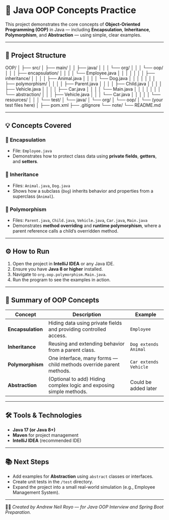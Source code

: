 # 🧠 Java OOP Concepts Practice

This project demonstrates the core concepts of **Object-Oriented Programming (OOP)** in Java — including **Encapsulation**, **Inheritance**, **Polymorphism**, and **Abstraction** — using simple, clear examples.

---

## 📁 Project Structure

OOP/
│
├── src/
│   ├── main/
│   │   ├── java/
│   │   │   └── org/
│   │   │       └── oop/
│   │   │           ├── encapsulation/
│   │   │           │   └── Employee.java
│   │   │           │
│   │   │           ├── inheritance/
│   │   │           │   ├── Animal.java
│   │   │           │   └── Dog.java
│   │   │           │
│   │   │           ├── polymorphism/
│   │   │           │   ├── Parent.java
│   │   │           │   ├── Child.java
│   │   │           │   ├── Vehicle.java
│   │   │           │   ├── Car.java
│   │   │           │   └── Main.java
│   │   │           │
│   │   │           └── abstraction/
│   │   │               ├── Vehicle.java
│   │   │               └── Car.java
│   │   │
│   │   └── resources/
│   │
│   └── test/
│       └── java/
│           └── org/
│               └── oop/
│                   └── (your test files here)
│
├── pom.xml
├── .gitignore
└── note/
└── README.md


---

## 💡 Concepts Covered

### 🧩 **Encapsulation**
- File: `Employee.java`  
- Demonstrates how to protect class data using **private fields**, **getters**, and **setters**.

### 🧬 **Inheritance**
- Files: `Animal.java`, `Dog.java`  
- Shows how a subclass (`Dog`) inherits behavior and properties from a superclass (`Animal`).

### 🔁 **Polymorphism**
- Files: `Parent.java`, `Child.java`, `Vehicle.java`, `Car.java`, `Main.java`  
- Demonstrates **method overriding** and **runtime polymorphism**, where a parent reference calls a child’s overridden method.

---

## ⚙️ How to Run
1. Open the project in **IntelliJ IDEA** or any Java IDE.
2. Ensure you have **Java 8 or higher** installed.
3. Navigate to `org.oop.polymorphism.Main.java`.
4. Run the program to see the examples in action.

---

## 🧠 Summary of OOP Concepts

| Concept | Description | Example |
|----------|--------------|----------|
| **Encapsulation** | Hiding data using private fields and providing controlled access. | `Employee` |
| **Inheritance** | Reusing and extending behavior from a parent class. | `Dog extends Animal` |
| **Polymorphism** | One interface, many forms — child methods override parent methods. | `Car extends Vehicle` |
| **Abstraction** | (Optional to add) Hiding complex logic and exposing simple methods. | Could be added later |

---

## 🛠️ Tools & Technologies
- **Java 17 (or Java 8+)**
- **Maven** for project management
- **IntelliJ IDEA** (recommended IDE)

---

## 📚 Next Steps
- Add examples for **Abstraction** using `abstract` classes or interfaces.
- Create unit tests in the `/test` directory.
- Expand the project into a small real-world simulation (e.g., Employee Management System).

---

👨‍💻 *Created by Andrew Neil Royo — for Java OOP Interview and Spring Boot Preparation.*
